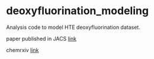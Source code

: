 # deoxyfluorination_modeling
Analysis code to model HTE deoxyfluorination dataset.

paper published in JACS [link](https://pubs.acs.org/doi/10.1021/jacs.2c13093) 

chemrxiv [link](https://doi.org/10.26434/chemrxiv-2022-k6wft)
